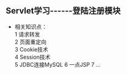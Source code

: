 ## Servlet学习------登陆注册模块  
* 相关知识点：  
1 请求转发  
2 页面重定向  
3 Cookie技术  
4 Session技术  
5 JDBC连接MySQL
6 一点JSP
7 ...